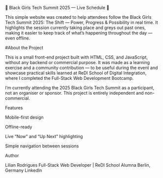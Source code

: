 🖤 Black Girls Tech Summit 2025 — Live Schedule 🖤

This simple website was created to help attendees follow the Black Girls Tech Summit 2025: The Shift — Power, Progress & Possibility in real time.
It highlights the session currently taking place and greys out past ones, making it easier to keep track of what’s happening throughout the day — even offline.

#About the Project

This is a small front-end project built with HTML, CSS, and JavaScript, without any backend or commercial purpose.
It was made as a learning exercise and a community contribution — to be useful during the event and showcase practical skills learned at ReDI School of Digital Integration, where I completed the Full-Stack Web Development Bootcamp.

I’m currently attending the 2025 Black Girls Tech Summit as a participant, not an organiser or sponsor.
This project is entirely independent and non-commercial.

Features

Mobile-first design

Offline-ready

Live “Now” and “Up Next” highlighting

Simple navigation between sessions

Author

Lilian Rodrigues
Full-Stack Web Developer | ReDI School Alumna
Berlin, Germany
LinkedIn 
